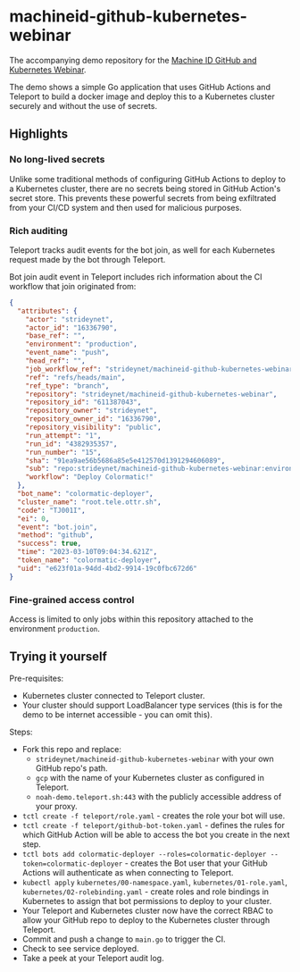 # machineid-github-kubernetes-webinar

The accompanying demo repository for the [Machine ID GitHub and Kubernetes
Webinar](https://teleport.registration.goldcast.io/events/cc92262f-da46-44c3-9c3a-c6278f40a043).

The demo shows a simple Go application that uses GitHub Actions and Teleport to
build a docker image and deploy this to a Kubernetes cluster securely and
without the use of secrets.

## Highlights

### No long-lived secrets

Unlike some traditional methods of configuring GitHub Actions to deploy to a
Kubernetes cluster, there are no secrets being stored in GitHub Action's
secret store. This prevents these powerful secrets from being exfiltrated from
your CI/CD system and then used for malicious purposes.

### Rich auditing

Teleport tracks audit events for the bot join, as well for each Kubernetes
request made by the bot through Teleport.

Bot join audit event in Teleport includes rich information about the CI workflow
that join originated from:

```json
{
  "attributes": {
    "actor": "strideynet",
    "actor_id": "16336790",
    "base_ref": "",
    "environment": "production",
    "event_name": "push",
    "head_ref": "",
    "job_workflow_ref": "strideynet/machineid-github-kubernetes-webinar/.github/workflows/deploy.yaml@refs/heads/main",
    "ref": "refs/heads/main",
    "ref_type": "branch",
    "repository": "strideynet/machineid-github-kubernetes-webinar",
    "repository_id": "611387043",
    "repository_owner": "strideynet",
    "repository_owner_id": "16336790",
    "repository_visibility": "public",
    "run_attempt": "1",
    "run_id": "4382935357",
    "run_number": "15",
    "sha": "91ea9ae56b5686a85e5e412570d1391294606089",
    "sub": "repo:strideynet/machineid-github-kubernetes-webinar:environment:production",
    "workflow": "Deploy Colormatic!"
  },
  "bot_name": "colormatic-deployer",
  "cluster_name": "root.tele.ottr.sh",
  "code": "TJ001I",
  "ei": 0,
  "event": "bot.join",
  "method": "github",
  "success": true,
  "time": "2023-03-10T09:04:34.621Z",
  "token_name": "colormatic-deployer",
  "uid": "e623f01a-94dd-4bd2-9914-19c0fbc672d6"
}
```

### Fine-grained access control

Access is limited to only jobs within this repository attached to the
environment `production`.

## Trying it yourself

Pre-requisites:
- Kubernetes cluster connected to Teleport cluster.
- Your cluster should support LoadBalancer type services (this is for the demo
  to be internet accessible - you can omit this).

Steps:
- Fork this repo and replace:
  - `strideynet/machineid-github-kubernetes-webinar` with your own GitHub repo's path.
  - `gcp` with the name of your Kubernetes cluster as configured in Teleport.
  - `noah-demo.teleport.sh:443` with the publicly accessible address of your proxy.
- `tctl create -f teleport/role.yaml` - creates the role your bot will use.
- `tctl create -f teleport/github-bot-token.yaml` - defines the rules for which GitHub Action will be able to access the bot you create in the next step.
- `tctl bots add colormatic-deployer --roles=colormatic-deployer --token=colormatic-deployer` - creates the Bot user that your GitHub Actions will authenticate as when connecting to Teleport.
- `kubectl apply` `kubernetes/00-namespace.yaml`, `kubernetes/01-role.yaml`, `kubernetes/02-rolebinding.yaml` - create roles and role bindings in Kubernetes to assign that bot permissions to deploy to your cluster.
- Your Teleport and Kubernetes cluster now have the correct RBAC to allow your GitHub repo to deploy to the Kubernetes cluster through Teleport.
- Commit and push a change to `main.go` to trigger the CI.
- Check to see service deployed.
- Take a peek at your Teleport audit log.